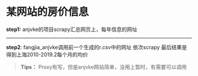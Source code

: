 
<h1>某网站的房价信息</h1>





**step1:** anjvke的项目scrapy汇总网页上，每年信息的网址 


----------


**step2**: fangjia_anjvke调用前一个生成的r.csv中的网址 依次scrapy 最后结果是得到上海2010-2019.2每个月的均价 



> **Tips：**
> Proxy有写，但是anjvke网站简单，没用上暂时，有需要可以调用
